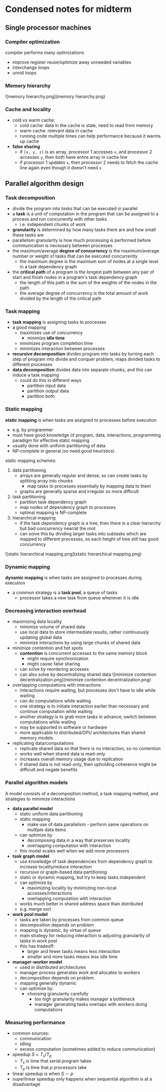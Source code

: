 # Condensed notes for midterm

## Single processor machines

### Compiler optimization

compiler performs many optimizations

- improve register reuse/optimize away unneeded variables
- interchange loops
- unroll loops

### Memory hierarchy

![memory hierarchy.png](memory hierarchy.png)

### Cache and locality

- cold vs warm cache:
  - cold cache: data in the cache is stale, need to read from memory
  - warm cache: relevant data in cache
  - running code multiple times can help performance because it warms up cache
- **false sharing**
  - if `[x, y, z]` is an array, processor 1 accesses `x`, and processor 2 accesses `y`, then both have entire array in cache line
  - if processor 1 updates `x`, then processor 2 needs to fetch the cache line again even though it doesn't need `x`

## Parallel algorithm design

### Task decomposition

- divide the program into *tasks* that can be executed in parallel
- a **task** is a unit of computation in the program that can be assigned to a process and run concurrently with other tasks
  - i.e. independent chunks of work
- **granularity** is determined by how many tasks there are and how small these tasks are
- parallelism granularity is how much processing is performed before communication is necessary between processes
- the maximum/average **degree of concurrency** is the maximum/average number or weight of tasks that can be executed concurrently
  - the maximum degree is the maximum sum of nodes at a single level in a task dependency graph
- the **critical path** of a program is the longest path between any pair of start and finish nodes in a program's task dependency graph
  - the length of this path is the sum of the weights of the nodes in the path
  - the average degree of concurrency is the total amount of work divided by the length of the critical path

### Task mapping

- **task mapping** is assigning tasks to processes
- a good mapping
  - maximizes use of concurrency
    - minimize **idle time**
  - minimizes program completion time
  - minimizes interaction between processes
- **recursive decomposition** divides program into tasks by turning each step of program into divide and conquer problem, maps divided tasks to different processes
- **data decomposition** divides data into separate chunks, and this can induce a task mapping
  - could do this in different ways
    - partition input data
    - partition output data
    - partition both

### Static mapping

**static mapping** is when tasks are assigned to processes before execution

- e.g. by programmer
- must have good knowledge of program, data, interactions, programming paradigm for effective static mapping
- usually done with uniform partitioning of data
- NP-complete in general (so need good heuristics)

static mapping schemes:

1. data partitioning
   - arrays are generally regular and dense, so can create tasks by splitting array into chunks
     - map tasks to processes essentially by mapping data to them
   - graphs are generally sparse and irregular so more difficult
2. task partitioning
   - partition task dependency graph
   - map nodes of dependency graph to processes
   - optimal mapping is NP-complete
3. hierarchical mapping
   - if the task dependency graph is a tree, then there is a clear hierarchy but bad concurrency near/at the root
   - can solve this by dividing larger tasks into subtasks which are mapped to different processes, so each height of tree still has good concurrency

![static hierarchical mapping.png](static hierarchical mapping.png)

### Dynamic mapping

**dynamic mapping** is when tasks are assigned to processes during execution

- a common strategy is a **task pool**, a queue of tasks
  - processor takes a new task from queue whenever it is idle

### Decreasing interaction overhead

- maximizing data locality
  - minimize volume of shared data
  - use local data to store intermediate results, rather continuously updating global data
  - minimize interactions by using large chunks of shared data
- minimize contention and hot spots
  - **contention** is concurrent accesses to the same memory block
    - might require synchronization
    - might cause false sharing
  - can solve by reordering accesses
  - can also solve by decentralizing shared data
    ![minimize contention decentralization.png](minimize contention decentralization.png)
- overlapping computations with interactions
  - interactions require waiting, but processes don't have to idle while waiting
  - can do computations while waiting
  - one strategy is to initiate interaction earlier than necessary and continue computation while waiting
  - another strategy is to grab more tasks in advance, switch between computations while waiting
  - may be supported in software or hardware
  - more applicable to distributed/GPU architectures than shared memory models
- replicating data/computations
  - replicate shared data so that there is no interaction, so no contention
  - works well when shared data is read-only
  - increases overall memory usage due to replication
  - if shared data is not read-only, then upholding coherence might be difficult and negate benefits

### Parallel algorithm models

A model consists of a decomposition method, a task mapping method, and strategies to minimize interactions

- **data parallel model**
  - static uniform data partitioning
  - static mapping
    - make use of data parallelism - perform same operations on multiple data items
  - can optimize by
    - decomposing data in a way that preserves locality
    - overlapping computation with interaction
  - this model scales well when we add more processors
- **task graph model**
  - use knowledge of task dependencies from dependency graph to increase locality/reduce interaction
  - recursive or graph-based data partitioning
  - static or dynamic mapping, but try to keep tasks independent
  - can optimize by
    - maximizing locality by minimizing non-local accesses/interactions
    - overlapping computation with interaction
  - works much better in shared address space than distributed
  - e.g. merge sort
- **work pool model**
  - tasks are taken by processes from common queue
  - decomposition depends on problem
  - mapping is dynamic, by virtue of queue
  - main strategy for reducing interaction is adjusting granularity of tasks in work pool
  - this has tradeoff:
    - larger and fewer tasks means less interaction
    - smaller and more tasks means less idle time
- **manager-worker model**
  - used in distributed architectures
  - manager process generates work and allocates to workers
  - decomposition depends on problem
  - mapping generally dynamic
  - can optimize by:
    - choosing granularity carefully
      - too high granularity makes manager a bottleneck
      - manager generating tasks overlaps with workers doing computations

### Measuring performance

- common sources:
  - communication
  - idling
  - excess computation (sometimes added to reduce communication)
- speedup $S = T_s / T_p$
  - $T_s$ is time that serial program takes
  - $T_p$ is time that $p$ processors take
- linear speedup is when $S \sim p$
- superlinear speedup only happens when sequential algorithm is at a disadvantage
